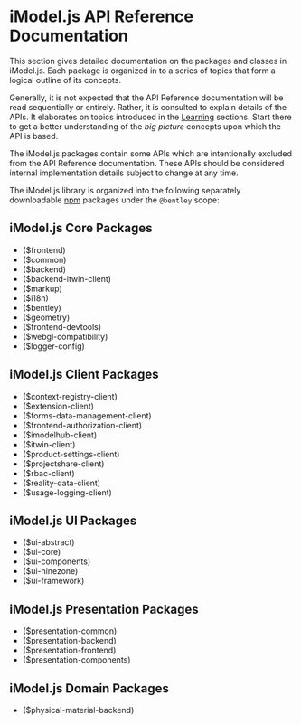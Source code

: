 # iModel.js API Reference Documentation

This section gives detailed documentation on the packages and classes in iModel.js. Each package is organized in to a series of topics that form a
logical outline of its concepts.

Generally, it is not expected that the API Reference documentation will be read sequentially or entirely. Rather, it
is consulted to explain details of the APIs. It elaborates on topics introduced in the [Learning](../learning/index.md) sections. Start there to get a
better understanding of the *big picture* concepts upon which the API is based.

The iModel.js packages contain some APIs which are intentionally excluded from the API Reference documentation. These APIs should be considered internal implementation details subject to change at any time.

The iModel.js library is organized into the following separately downloadable [npm](https://www.npmjs.com/) packages under the `@bentley` scope:

## iModel.js Core Packages

- ($frontend)
- ($common)
- ($backend)
- ($backend-itwin-client)
- ($markup)
- ($i18n)
- ($bentley)
- ($geometry)
- ($frontend-devtools)
- ($webgl-compatibility)
- ($logger-config)

## iModel.js Client Packages

- ($context-registry-client)
- ($extension-client)
- ($forms-data-management-client)
- ($frontend-authorization-client)
- ($imodelhub-client)
- ($itwin-client)
- ($product-settings-client)
- ($projectshare-client)
- ($rbac-client)
- ($reality-data-client)
- ($usage-logging-client)

## iModel.js UI Packages

- ($ui-abstract)
- ($ui-core)
- ($ui-components)
- ($ui-ninezone)
- ($ui-framework)

## iModel.js Presentation Packages

- ($presentation-common)
- ($presentation-backend)
- ($presentation-frontend)
- ($presentation-components)

## iModel.js Domain Packages

- ($physical-material-backend)
